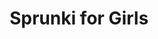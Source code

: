 ---
slug: sprunki-for-girls-2299
title: Sprunki for Girls
description: "Sprunki for Girls is an exciting online game. Play for free directly in your browser!"
icon: /images/popular_mods/Sprunki for Girls.png
url: https://wowtbc.net/sprunkin/sprunki-for-girls/index.html
previewImage: /images/popular_mods/Sprunki for Girls.png
type: popular mods

# SEO配置
seo:
  title: "Sprunki for Girls - Play Free Online Game | Fun Browser Games"
  description: "Sprunki for Girls - Play this fun online game for free in your browser. No download required!"
  ogImage: "/images/popular_mods/Sprunki for Girls.png"
  keywords: "sprunki-for-girls-2299, online game, browser game, free game, popular mods game, play online"

videoUrls:
  - https://www.youtube.com/embed/example1
  - https://www.youtube.com/embed/example2

whyPlay:
  title: "Why Play Sprunki for Girls?"
  items:
    - "Immersive Gameplay: Sprunki for Girls offers an engaging and immersive gaming experience that will keep you entertained for hours"
    - "Challenging Levels: Test your skills with increasingly difficult challenges and obstacles"
    - "Beautiful Graphics: Enjoy stunning visuals and smooth animations that bring the game world to life"
    - "Regular Updates: New content and features are added regularly to keep the game fresh and exciting"
    - "Free to Play: Experience all the fun without spending a penny"
    - "Community Features: Connect with other players, share strategies, and compete for high scores"
    - "Cross-Platform: Play on any device with a web browser, no downloads required"

features:
  title: "Key Features of Sprunki for Girls"
  image: "/images/popular_mods/Sprunki for Girls.png"
  items:
    - "Intuitive Controls: Easy to learn controls make Sprunki for Girls accessible for players of all skill levels"
    - "Multiple Game Modes: Enjoy various gameplay options that provide different challenges and experiences"
    - "Character Customization: Personalize your gaming experience with unique characters and items"
    - "Achievement System: Complete special tasks to earn rewards and recognition"
    - "Leaderboards: Compete with players worldwide and see who can achieve the highest scores"

characteristics:
  title: "Game Characteristics"
  image: "/images/popular_mods/Sprunki for Girls.png"
  items:
    - "Genre: Popular mods game with elements of strategy and skill"
    - "Difficulty: Suitable for both casual gamers and those seeking a challenge"
    - "Play Time: Quick sessions or extended gameplay, depending on your preference"
    - "Art Style: Vibrant and engaging visuals that enhance the gaming experience"
    - "Sound Design: Immersive audio that complements the gameplay perfectly"

info: "Sprunki for Girls is an exciting online game that offers players a unique and engaging gaming experience. With its intuitive controls, stunning visuals, and challenging gameplay, Sprunki for Girls provides hours of entertainment for players of all ages and skill levels. Whether you're looking for a quick gaming session during a break or an extended play session, Sprunki for Girls delivers an immersive experience that will keep you coming back for more. The game features multiple levels of increasing difficulty, ensuring that players are constantly challenged as they progress. With regular updates adding new content and features, Sprunki for Girls remains fresh and exciting, providing endless entertainment options for its growing community of players."

howToPlayIntro: "Welcome to Sprunki for Girls! This guide will walk you through the basics and help you master the game. Whether you're a beginner or looking to improve your skills, these tips and instructions will enhance your gaming experience."

howToPlaySteps:
  - title: "Getting Started"
    description: "Begin your Sprunki for Girls adventure by familiarizing yourself with the controls. Use your keyboard or mouse to navigate through the game interface. The tutorial will guide you through the basic mechanics and help you understand the objectives."
  - title: "Understanding the Objectives"
    description: "In Sprunki for Girls, your main goal is to progress through levels by completing specific objectives. Each level presents unique challenges that require different strategies and approaches."
  - title: "Mastering the Controls"
    description: "Practice using the controls to improve your precision and reaction time. Sprunki for Girls requires quick reflexes and strategic thinking to overcome obstacles and defeat opponents."
  - title: "Utilizing Power-ups"
    description: "Collect power-ups throughout the game to enhance your abilities and overcome difficult challenges. Each power-up offers unique advantages that can be crucial for success."
  - title: "Developing Strategies"
    description: "As you progress in Sprunki for Girls, develop effective strategies for different scenarios. Analyze patterns, anticipate challenges, and adapt your approach to maximize your performance."

faq:
  title: "Frequently Asked Questions about Sprunki for Girls"
  items:
    - question: "Is Sprunki for Girls free to play?"
      answer: "Yes, Sprunki for Girls is completely free to play directly in your web browser. No downloads or purchases are required to enjoy the full game experience."
    - question: "Can I play Sprunki for Girls on mobile devices?"
      answer: "Yes, Sprunki for Girls is optimized for both desktop and mobile play. You can enjoy the game on any device with a web browser and internet connection."
    - question: "Are there any in-game purchases?"
      answer: "While Sprunki for Girls is free to play, there may be optional in-game purchases available for cosmetic items or additional features that don't affect core gameplay."
    - question: "How often is Sprunki for Girls updated?"
      answer: "The developers regularly update Sprunki for Girls with new content, features, and improvements based on player feedback and game performance."
    - question: "Can I play Sprunki for Girls offline?"
      answer: "Currently, Sprunki for Girls requires an internet connection to play as it's a browser-based online game."
    - question: "Is Sprunki for Girls suitable for children?"
      answer: "Yes, Sprunki for Girls is designed to be family-friendly and suitable for players of all ages."
    - question: "How do I report bugs or issues?"
      answer: "If you encounter any problems while playing Sprunki for Girls, you can report them through the game's support page or contact the developers directly through their website."
    - question: "Still Have Questions?"
      answer: "If you have additional questions about Sprunki for Girls that aren't covered in this FAQ, please visit our support center or contact our customer service team for assistance."
---